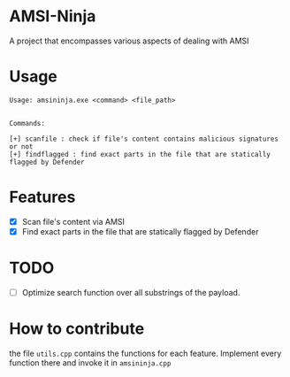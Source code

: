 # AMSI-Ninja
A project that encompasses various aspects of dealing with AMSI

# Usage
````
Usage: amsininja.exe <command> <file_path>


Commands:

[+] scanfile : check if file's content contains malicious signatures or not
[+] findflagged : find exact parts in the file that are statically flagged by Defender
````
# Features
  - [x] Scan file's content via AMSI
  - [x] Find exact parts in the file that are statically flagged by Defender

# TODO
- [ ] Optimize search function over all substrings of the payload.
      
# How to contribute
  the file ````utils.cpp```` contains the functions for each feature. Implement every function there and invoke it in ````amsininja.cpp````
